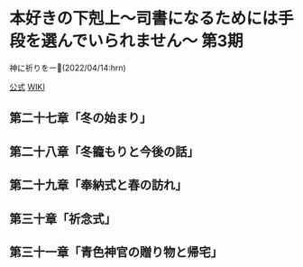 # 本好きの下剋上～司書になるためには手段を選んでいられません～ 第3期

神に祈りをー:shrug:(2022/04/14:hrn)

[公式](http://booklove-anime.jp/) 
[WIKI](https://ja.wikipedia.org/wiki/%E6%9C%AC%E5%A5%BD%E3%81%8D%E3%81%AE%E4%B8%8B%E5%89%8B%E4%B8%8A) 

## 第二十七章「冬の始まり」

## 第二十八章「冬籠もりと今後の話」

## 第二十九章「奉納式と春の訪れ」

## 第三十章「祈念式」

## 第三十一章「青色神官の贈り物と帰宅」
